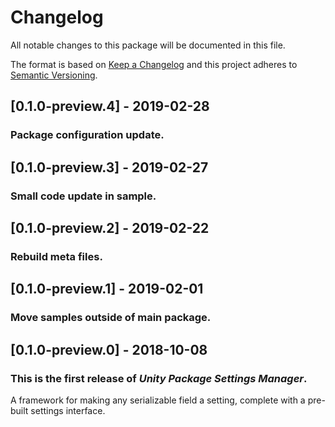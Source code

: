 # Changelog
All notable changes to this package will be documented in this file.

The format is based on [Keep a Changelog](http://keepachangelog.com/en/1.0.0/)
and this project adheres to [Semantic Versioning](http://semver.org/spec/v2.0.0.html).

## [0.1.0-preview.4] - 2019-02-28

### Package configuration update.

## [0.1.0-preview.3] - 2019-02-27

### Small code update in sample.

## [0.1.0-preview.2] - 2019-02-22

### Rebuild meta files.

## [0.1.0-preview.1] - 2019-02-01

### Move samples outside of main package.

## [0.1.0-preview.0] - 2018-10-08

### This is the first release of *Unity Package Settings Manager*.

A framework for making any serializable field a setting, complete with a pre-built settings interface.
